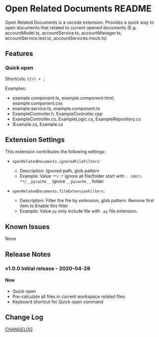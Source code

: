 # Open Related Documents README

Open Related Documents is a vscode extension. Provides a quick way to open documents that related to current opened documents (E.g. accountModel.ts, accountService.ts, accountManager.ts, accountService.test.ts, accountServices.mock.ts)

## Features

### Quick open

Shortcuts: `Ctrl + ;`

Examples:

- example.component.ts, example.component.html, example.component.css
- example.service.ts, example.component.ts
- ExampleController.h, ExampleController.cpp
- ExampleController.cs, ExampleLogic.cs, ExampleRepository.cs
- IExample.cs, Example.cs

## Extension Settings

This extension contributes the following settings:

- `openRelatedDocuments.ignoredFileFilters`:
  - Description: Ignored path, glob pattern
  - Example: Value `**/.*` ignore all file/folder start with `. (dot)`. `**/__pycache__` ignore `__pycache__` folder

- `openRelatedDocuments.fileExtensionFilters`:
  - Description: Filter the file by extension, glob pattern. Remove first item to Enable this filter
  - Example: Value `py` only include file with `.py` file extension.

## Known Issues

None

## Release Notes

### v1.0.0 Initial release - 2020-04-28

#### New

- Quick open
- Pre-calculate all files in current workspace related files
- Keyboard shortcut for Quick open command

## Change Log

[CHANGELOG](https://github.com/SmarterTomato/open-related-documents/blob/main/CHANGELOG.md)
